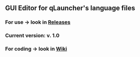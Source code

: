 ## GUI Editor for qLauncher's language files </br>
### For use -> look in [Releases](https://github.com/SlimRG/qLanguageEditor/releases/tag/Release)
### Current version: v. 1.0
### For coding -> look in [Wiki](https://github.com/SlimRG/qLanguageEditor/wiki)

